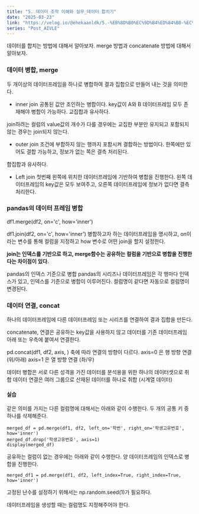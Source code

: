 ```yaml
---
title: "5. 데이터 조작 이해와 실무_데이터 합치기"
date: "2025-03-23"
link: "https://velog.io/@ehekaanldk/5.-%EB%8D%B0%EC%9D%B4%ED%84%B0-%EC%A1%B0%EC%9E%91-%EC%9D%B4%ED%95%B4%EC%99%80-%EC%8B%A4%EB%AC%B4%EB%8D%B0%EC%9D%B4%ED%84%B0-%ED%95%A9%EC%B9%98%EA%B8%B0"
series: "Post_AIVLE"
---
```


<p>데이터를 합치는 방법에 대해서 알아보자. merge 방법과 concatenate 방법에 대해서 알아보자.</p>
<h3 id="데이터-병합-merge">데이터 병합, merge</h3>
<p>두 개이상의 데이터프레임을 하나로 병합하여 결과 집합으로 만들어 내는 것을 의미한다.</p>
<ul>
<li>inner join
공통된 값만 조인하는 병합이다. key값이 A와 B 데이터프레임 모두 존재해야 병합이 가능하다. 
교집합과 유사하다. </li>
</ul>
<p>join하려는 컬럼의 value값의 개수가 다를 경우에는 교집한 부분만 유지되고 포함되지 않는 경우는 join되지 않는다. </p>
<ul>
<li>outer join
조건에 부합하지 않는 행까지 포함시켜 결합하는 방법이다. 한쪽에만 있어도 결합 가능하고, 정보가 없는 쪽은 결측 처리된다. </li>
</ul>
<p>합집합과 유사하다. </p>
<ul>
<li>Left join
첫번째 왼쪽에 위치한 데이터프레임에 기반하여 병합을 진행한다. 왼쪽 데이터프레임의 key값은 모두 보여주고, 오른쪽 데이터프레임에 정보가 없다면 결측 처리한다. </li>
</ul>
<h3 id="pandas의-데이터-프레임-병합">pandas의 데이터 프레임 병합</h3>
<p>df1.merge(df2, on='c', how='inner')</p>
<p>df1.join(df2, on='c', how='inner')
병합하고자 하는 데이터프레임을 명시하고, on이라는 변수를 통해 컬럼을 지정하고 how 변수로 어떤 join을 할지 설정한다. </p>
<p><strong>join는 인덱스를 기반으로 하고, merge함수는 공유하는 컬럼을 기반으로 병합을 진행한다는 차이점이 있다.</strong></p>
<p>pandas의 인덱스 기준으로 병합
pandas의 시리즈나 데이터프레임은 각 행마다 인덱스가 있고, 인덱스를 기준으로 병합이 이루어진다. 컬럼명이 같다면 자동으로 컬럼명이 변경된다. </p>
<h3 id="데이터-연결-concat">데이터 연결, concat</h3>
<p>하나의 데이터프레임에 다른 데이터프레임 또는 시리즈를 연결하여 결과 집합을 만든다. </p>
<p>concatenate, 연결은 공유하는 key값을 사용하지 않고 데이터를 기존 데이터프레임 아래 또는 우측에 붙여서 연결한다. </p>
<p>pd.concat(df1, df2, axis, )
축에 따라 연결의 방향이 다르다. 
axis=0 은 행 방향 연결 (위/아래)
axis=1 은 열 방향 연결 (좌/우)</p>
<p>데이터 병합은 서로 다른 성격을 가진 데이터를 분석용을 위한 하나의 데이터셋으로 취합
데이터 연결은 여러 그룹으로 산재된 데이터를 하나로 취합 (시계열 데이터)</p>
<h4 id="실습">실습</h4>
<p>같은 의미를 가지는 다른 컬럼명에 대해서는 아래와 같이 수행한다. 두 개의 공통 키 중 하나를 삭제해준다. </p>
<pre><code>merged_df = pd.merge(df1, df2, left_on='학번', right_on='학생고유번호', how='inner')
merged_df.drop('학생고유번호', axis=1)
display(merged_df)</code></pre><p>공유하는 컬럼이 없는 경우에는 아래와 같이 수행한다. 양 데이터프레임의 인덱스로 병합을 진행한다. </p>
<pre><code>merged_df1 = pd.merge(df1, df2, left_index=True, right_index=True, how='inner')</code></pre><p>고정된 난수를 설정하기 위해서는 np.random.seed(1)가 필요하다. </p>
<p>데이터프레임을 생성할 때는 컬럼명도 지정해주어야 한다. </p>
